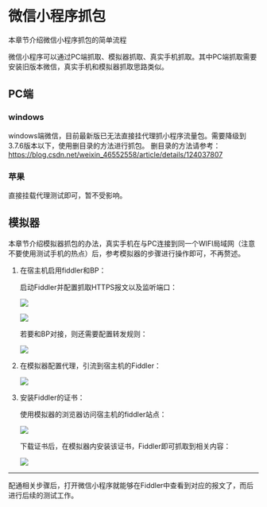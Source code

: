 # 微信小程序抓包

本章节介绍微信小程序抓包的简单流程

微信小程序可以通过PC端抓取、模拟器抓取、真实手机抓取。其中PC端抓取需要安装旧版本微信，真实手机和模拟器抓取思路类似。

## PC端

### windows

windows端微信，目前最新版已无法直接挂代理抓小程序流量包。需要降级到3.7.6版本以下，使用删目录的方法进行抓包。
删目录的方法请参考：
https://blog.csdn.net/weixin_46552558/article/details/124037807

### 苹果

直接挂载代理测试即可，暂不受影响。

## 模拟器

本章节介绍模拟器抓包的办法，真实手机在与PC连接到同一个WIFI局域网（注意不要使用测试手机的热点）后，参考模拟器的步骤进行操作即可，不再赘述。

1. 在宿主机启用fiddler和BP：

   启动Fiddler并配置抓取HTTPS报文以及监听端口：

   ![](https://takiobuff.oss-cn-hongkong.aliyuncs.com/image/wx8.png)

   ![](https://takiobuff.oss-cn-hongkong.aliyuncs.com/image/wx9.png)

   若要和BP对接，则还需要配置转发规则：

   ![](https://takiobuff.oss-cn-hongkong.aliyuncs.com/image/wx10.png)

2. 在模拟器配置代理，引流到宿主机的Fiddler：

   ![](https://takiobuff.oss-cn-hongkong.aliyuncs.com/image/wx11.png)

3. 安装Fiddler的证书：

   使用模拟器的浏览器访问宿主机的fiddler站点：

   ![](https://takiobuff.oss-cn-hongkong.aliyuncs.com/image/wx12.png)

   下载证书后，在模拟器内安装该证书，Fiddler即可抓取到相关内容：

   ![](https://takiobuff.oss-cn-hongkong.aliyuncs.com/image/wx13.png)

------

配通相关步骤后，打开微信小程序就能够在Fiddler中查看到对应的报文了，而后进行后续的测试工作。